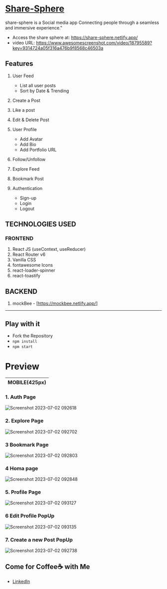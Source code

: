 # [Share-Sphere](https://share-sphere.netlify.app/)
share-sphere is a Social media app Connecting people through a seamless and immersive experience."
* Access the share sphere at: https://share-sphere.netlify.app/
* video URL: https://www.awesomescreenshot.com/video/18795589?key=9314724a05f316a476b9f8568c46503a

## Features
1. User Feed
   - List all user posts
   - Sort by Date & Trending
     
2. Create a Post
3. Like a post
4. Edit & Delete Post
   
5. User Profile
   - Add Avatar
   - Add Bio
   - Add Portfolio URL
     
6. Follow/Unfollow
7. Explore Feed
8. Bookmark Post
   
9. Authentication
   - Sign-up
   - Login
   - Logout
     
## TECHNOLOGIES USED
### FRONTEND
1. React JS (useContext, useReducer)
2. React Router v6
3. Vanilla CSS
4. fontawesome Icons
5. react-loader-spinner
6. react-toastify

## BACKEND
1. mockBee - [https://mockbee.netlify.app/]
---
## Play with it
- Fork the Repository
- `npm install`
- `npm start`

# Preview
|                 MOBILE(425px)                             |          
|:---------------------------------------------------------:|
### 1. Auth Page
![Screenshot 2023-07-02 092618](https://github.com/Shaheen-Siddiqui/share-sphere/assets/95218912/b2264f29-da8a-4a83-8c1c-6a82a21c818a)

### 2. Explore Page
![Screenshot 2023-07-02 092702](https://github.com/Shaheen-Siddiqui/share-sphere/assets/95218912/3183fd80-57c0-4874-98e7-6483bd8c169a)

### 3 Bookmark Page
![Screenshot 2023-07-02 092803](https://github.com/Shaheen-Siddiqui/share-sphere/assets/95218912/ffafbca7-f412-4490-99b1-fc24b53fcb15)

### 4 Homa page
![Screenshot 2023-07-02 092848](https://github.com/Shaheen-Siddiqui/share-sphere/assets/95218912/34df354c-36b0-4ddc-a585-23cc8a1f36f3)

### 5. Profile Page
![Screenshot 2023-07-02 093127](https://github.com/Shaheen-Siddiqui/share-sphere/assets/95218912/37d7604b-0825-4c58-b6fa-95369185b520)

### 6 Edit Profile PopUp
![Screenshot 2023-07-02 093135](https://github.com/Shaheen-Siddiqui/share-sphere/assets/95218912/7f462efd-0b84-4cfe-87eb-8302b6c6757e)


### 7. Create a new Post PopUp
![Screenshot 2023-07-02 092738](https://github.com/Shaheen-Siddiqui/share-sphere/assets/95218912/00a069cb-b9ae-4ffc-8001-941a16495789)



## Come for Coffee☕ with Me
 * [LinkedIn](https://www.linkedin.com/in/shaheen-siddiqui-7067ab22a/)





